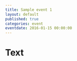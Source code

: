 ```yaml
---
title: Sample event 1
layout: default
published: true
categories: event
eventdate: 2016-01-15 00:00:00
---
```


# Text